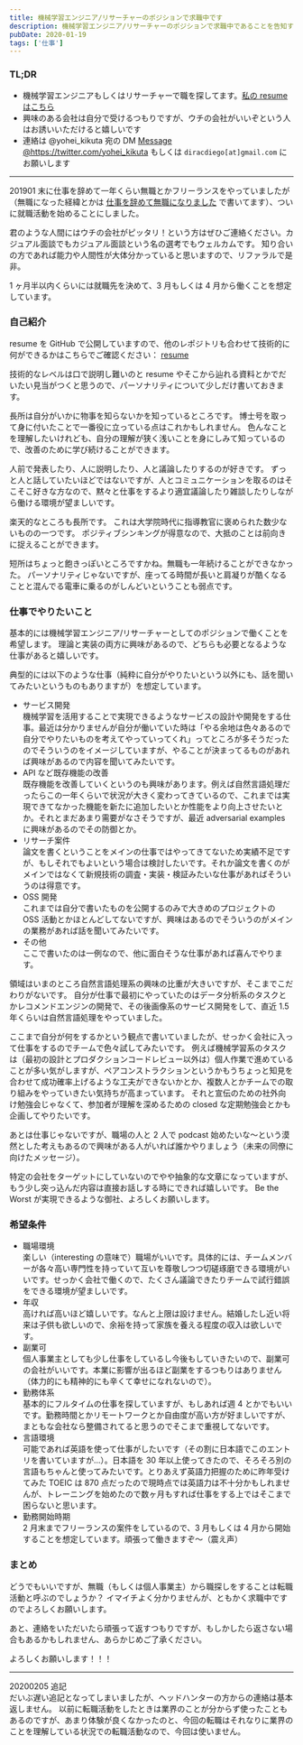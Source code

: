 ```yaml
---
title: 機械学習エンジニア/リサーチャーのポジションで求職中です
description: 機械学習エンジニア/リサーチャーのポジションで求職中であることを告知するブログ記事。
pubDate: 2020-01-19
tags: ['仕事']
---
```


### TL;DR
- 機械学習エンジニアもしくはリサーチャーで職を探してます。[私の resume はこちら](https://github.com/yoheikikuta/resume)
- 興味のある会社は自分で受けるつもりですが、ウチの会社がいいぞという人はお誘いいただけると嬉しいです
- 連絡は @yohei_kikuta 宛の DM <a href="https://twitter.com/messages/compose?recipient_id=840839535026028544&ref_src=twsrc%5Etfw" class="twitter-dm-button" data-screen-name="https://twitter.com/yohei_kikuta" data-show-count="false">Message @https://twitter.com/yohei_kikuta</a><script async src="https://platform.twitter.com/widgets.js" charset="utf-8"></script> もしくは `diracdiego[at]gmail.com` にお願いします
---

201901 末に仕事を辞めて一年くらい無職とかフリーランスをやっていましたが（無職になった経緯とかは [仕事を辞めて無職になりました](https://yoheikikuta.github.io/blog/2019-01-31-retirement/) で書いてます）、ついに就職活動を始めることにしました。

君のような人間にはウチの会社がピッタリ！という方はぜひご連絡ください。カジュアル面談でもカジュアル面談という名の選考でもウェルカムです。
知り合いの方であれば能力や人間性が大体分かっていると思いますので、リファラルで是非。

1 ヶ月半以内くらいには就職先を決めて、3 月もしくは 4 月から働くことを想定しています。

### 自己紹介
resume を GitHub で公開していますので、他のレポジトリも合わせて技術的に何ができるかはこちらでご確認ください： [resume](https://github.com/yoheikikuta/resume)

技術的なレベルは口で説明し難いのと resume やそこから辿れる資料とかでだいたい見当がつくと思うので、パーソナリティについて少しだけ書いておきます。

長所は自分がいかに物事を知らないかを知っているところです。
博士号を取って身に付いたことで一番役に立っている点はこれかもしれません。
色んなことを理解したいけれども、自分の理解が狭く浅いことを身にしみて知っているので、改善のために学び続けることができます。

人前で発表したり、人に説明したり、人と議論したりするのが好きです。
ずっと人と話していたいほどではないですが、人とコミュニケーションを取るのはそこそこ好きな方なので、黙々と仕事をするより適宜議論したり雑談したりしながら働ける環境が望ましいです。

楽天的なところも長所です。
これは大学院時代に指導教官に褒められた数少ないものの一つです。
ポジティブシンキングが得意なので、大抵のことは前向きに捉えることができます。

短所はちょっと飽きっぽいところですかね。無職も一年続けることができなかった。
パーソナリティじゃないですが、座ってる時間が長いと肩凝りが酷くなることと混んでる電車に乗るのがしんどいということも弱点です。

### 仕事でやりたいこと
基本的には機械学習エンジニア/リサーチャーとしてのポジションで働くことを希望します。
理論と実装の両方に興味があるので、どちらも必要となるような仕事があると嬉しいです。

典型的には以下のような仕事（純粋に自分がやりたいという以外にも、話を聞いてみたいというものもありますが）を想定しています。
- サービス開発  
  機械学習を活用することで実現できるようなサービスの設計や開発をする仕事。最近は分かりませんが自分が働いていた時は「やる余地は色々あるので自分でやりたいものを考えてやっていってくれ」ってところが多そうだったのでそういうのをイメージしていますが、やることが決まってるものがあれば興味があるので内容を聞いてみたいです。
- API など既存機能の改善  
  既存機能を改善していくというのも興味があります。例えば自然言語処理だったらこの一年くらいで状況が大きく変わってきているので、これまでは実現できてなかった機能を新たに追加したいとか性能をより向上させたいとか。それとまだあまり需要がなさそうですが、最近 adversarial examples に興味があるのでその防御とか。
- リサーチ案件  
  論文を書くということをメインの仕事ではやってきてないため実績不足ですが、もしそれでもよいという場合は検討したいです。それか論文を書くのがメインではなくて新規技術の調査・実装・検証みたいな仕事があればそういうのは得意です。
- OSS 開発  
  これまでは自分で書いたものを公開するのみで大きめのプロジェクトの OSS 活動とかほとんどしてないですが、興味はあるのでそういうのがメインの業務があれば話を聞いてみたいです。
- その他  
  ここで書いたのは一例なので、他に面白そうな仕事があれば喜んでやります。

領域はいまのところ自然言語処理系の興味の比重が大きいですが、そこまでこだわりがないです。
自分が仕事で最初にやっていたのはデータ分析系のタスクとかレコメンドエンジンの開発で、その後画像系のサービス開発をして、直近 1.5 年くらいは自然言語処理をやっていました。

ここまで自分が何をするかという観点で書いていましたが、せっかく会社に入って仕事をするのでチームで色々試してみたいです。
例えば機械学習系のタスクは（最初の設計とプロダクションコードレビュー以外は）個人作業で進めていることが多い気がしますが、ペアコンストラクションというかもうちょっと知見を合わせて成功確率上げるような工夫ができないかとか、複数人とかチームでの取り組みをやっていきたい気持ちが高まっています。
それと宣伝のための社外向け勉強会じゃなくて、参加者が理解を深めるための closed な定期勉強会とかも企画してやりたいです。

あとは仕事じゃないですが、職場の人と 2 人で podcast 始めたいな〜という漠然とした考えもあるので興味がある人がいれば誰かやりましょう（未来の同僚に向けたメッセージ）。

特定の会社をターゲットにしていないのでやや抽象的な文章になっていますが、もう少し突っ込んだ内容は直接お話しする時にできれば嬉しいです。
Be the Worst が実現できるような御社、よろしくお願いします。

### 希望条件
- 職場環境  
  楽しい（interesting の意味で）職場がいいです。具体的には、チームメンバーが各々高い専門性を持っていて互いを尊敬しつつ切磋琢磨できる環境がいいです。せっかく会社で働くので、たくさん議論できたりチームで試行錯誤をできる環境が望ましいです。
- 年収  
  高ければ高いほど嬉しいです。なんと上限は設けません。結婚したし近い将来は子供も欲しいので、余裕を持って家族を養える程度の収入は欲しいです。
- 副業可  
  個人事業主としても少し仕事をしているし今後もしていきたいので、副業可の会社がいいです。本業に影響が出るほど副業をするつもりはありません（体力的にも精神的にも辛くて幸せになれないので）。
- 勤務体系  
  基本的にフルタイムの仕事を探していますが、もしあれば週 4 とかでもいいです。勤務時間とかリモートワークとか自由度が高い方が好ましいですが、まともな会社なら整備されてると思うのでそこまで重視してないです。
- 言語環境  
  可能であれば英語を使って仕事がしたいです（その割に日本語でこのエントリを書いていますが...）。日本語を 30 年以上使ってきたので、そろそろ別の言語もちゃんと使ってみたいです。とりあえず英語力把握のために昨年受けてみた TOEIC は 870 点だったので現時点では英語力は不十分かもしれませんが、トレーニングを始めたので数ヶ月もすれば仕事をする上ではそこまで困らないと思います。
- 勤務開始時期  
  2 月末までフリーランスの案件をしているので、3 月もしくは 4 月から開始することを想定しています。頑張って働きますぞ〜（震え声）

### まとめ
どうでもいいですが、無職（もしくは個人事業主）から職探しをすることは転職活動と呼ぶのでしょうか？
イマイチよく分かりませんが、ともかく求職中ですのでよろしくお願いします。

あと、連絡をいただいたら頑張って返すつもりですが、もしかしたら返さない場合もあるかもしれません、あらかじめご了承ください。

よろしくお願いします！！！

---
20200205 追記  
だいぶ遅い追記となってしまいましたが、ヘッドハンターの方からの連絡は基本返しません。
以前に転職活動をしたときは業界のことが分からず使ったこともあるのですが、あまり体験が良くなかったのと、今回の転職はそれなりに業界のことを理解している状況での転職活動なので、今回は使いません。
